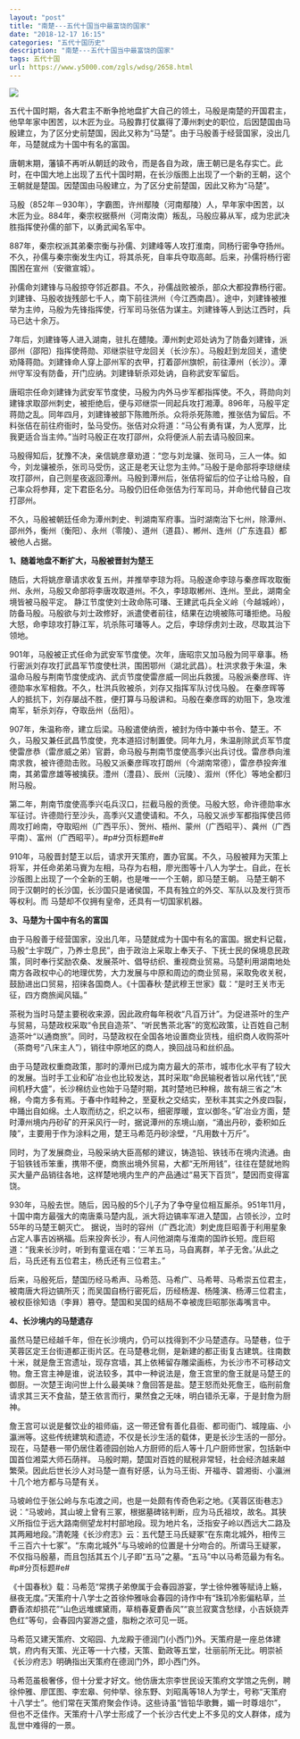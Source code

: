 ```yaml
---
layout: "post"
title: "南楚---五代十国当中最富饶的国家"
date: "2018-12-17 16:15"
categories: "五代十国历史"
description: "南楚---五代十国当中最富饶的国家"
tags: 五代十国
url: https://www.y5000.com/zgls/wdsg/2658.html
---
```






![](https://img.y5000.com/uploads/allimg/160514/4-160514234205261.jpg)

五代十国时期，各大君主不断争抢地盘扩大自己的领土，马殷是南楚的开国君主，他早年家中困苦，以木匠为业。马殷靠打仗赢得了潭州刺史的职位，后因楚国由马殷建立，为了区分史前楚国，因此又称为“马楚”。由于马殷善于经营国家，没出几年，马楚就成为十国中有名的富国。

唐朝末期，藩镇不再听从朝廷的政令，而是各自为政，唐王朝已是名存实亡。此时，在中国大地上出现了五代十国时期，在长沙版图上出现了一个新的王朝，这个王朝就是楚国。因楚国由马殷建立，为了区分史前楚国，因此又称为“马楚”。

马殷（852年－930年），字霸图，许州鄢陵（河南鄢陵）人，早年家中困苦，以木匠为业。884年，秦宗权据蔡州（河南汝南）叛乱，马殷应募从军，成为忠武决胜指挥使孙儒的部下，以勇武闻名军中。

887年，秦宗权派其弟秦宗衡与孙儒、刘建峰等人攻打淮南，同杨行密争夺扬州。不久，孙儒与秦宗衡发生内讧，将其杀死，自率兵夺取高邮。后来，孙儒将杨行密围困在宣州（安徽宣城）。

孙儒命刘建锋与马殷掠夺邻近郡县。不久，孙儒战败被杀，部众大都投靠杨行密。刘建锋、马殷收拢残部七千人，南下前往洪州（今江西南昌）。途中，刘建锋被推举为主帅，马殷为先锋指挥使，行军司马张佶为谋主。刘建锋等人到达江西时，兵马已达十余万。

7年后，刘建锋等人进入湖南，驻扎在醴陵。潭州刺史邓处讷为了防备刘建锋，派邵州（邵阳）指挥使蒋勋、邓继崇驻守龙回关（长沙东）。马殷赶到龙回关，遣使劝降蒋勋。刘建锋命人穿上邵州军的衣甲，打着邵州旗帜，前往潭州（长沙）。潭州守军没有防备，开门应纳。刘建锋斩杀邓处讷，自称武安军留后。

唐昭宗任命刘建锋为武安军节度使，马殷为内外马步军都指挥使。不久，蒋勋向刘建锋求取邵州刺史，被拒绝后，便与邓继崇一同起兵攻打湘潭。896年，马殷平定蒋勋之乱。同年四月，刘建锋被部下陈赡所杀。众将杀死陈赡，推张佶为留后。不料张佶在前往府衙时，坠马受伤。张佶对众将道：“马公有勇有谋，为人宽厚，比我更适合当主帅。”当时马殷正在攻打邵州，众将便派人前去请马殷回来。

马殷得知后，犹豫不决，亲信姚彦章劝道：“您与刘龙骧、张司马，三人一体。如今，刘龙骧被杀，张司马受伤，这正是老天让您为主帅。”马殷于是命部将李琼继续攻打邵州，自己则星夜返回潭州。马殷到潭州后，张佶将留后的位子让给马殷，自己率众将参拜，定下君臣名分。马殷仍旧任命张佶为行军司马，并命他代替自己攻打邵州。

不久，马殷被朝廷任命为潭州刺史、判湖南军府事。当时湖南治下七州，除潭州、邵州外，衡州（衡阳）、永州（零陵）、道州（道县）、郴州、连州（广东连县）都被他人占据。

**1、随着地盘不断扩大，马殷被晋封为楚王**

随后，大将姚彦章请求收复五州，并推举李琼为将。马殷遂命李琼与秦彦晖攻取衡州、永州，马殷又命部将李唐攻取道州。不久，李琼取郴州、连州。至此，湖南全境皆被马殷平定。
静江节度使刘士政命陈可璠、王建武屯兵全义岭（今越城岭），防备马殷。马殷欲与刘士政修好，派遣使者前往，结果在边境被陈可璠拒绝。马殷大怒，命李琼攻打静江军，坑杀陈可璠等人。之后，李琼俘虏刘士政，尽取其治下领地。

901年，马殷被正式任命为武安军节度使。次年，唐昭宗又加马殷为同平章事。杨行密派刘存攻打武昌军节度使杜洪，围困鄂州（湖北武昌）。杜洪求救于朱温，朱温命马殷与荆南节度使成汭、武贞节度使雷彦威一同出兵救援。马殷派秦彦晖、许德勋率水军相救。不久，杜洪兵败被杀，刘存又指挥军队讨伐马殷。
在秦彦晖等人的抵抗下，刘存屡战不胜，便打算与马殷讲和。马殷在秦彦晖的劝阻下，急攻淮南军，斩杀刘存，夺取岳州（岳阳）。

907年，朱温称帝，建立后梁。马殷遣使纳贡，被封为侍中兼中书令、楚王。不久，马殷又兼任武昌节度使，充本道招讨制置使。同年九月，朱温削除武贞军节度使雷彦恭（雷彦威之弟）官爵，命马殷与荆南节度使高季兴出兵讨伐。雷彦恭向淮南求救，被许德勋击败。马殷又派秦彦晖攻打朗州（今湖南常德），雷彦恭投奔淮南，其弟雷彦雄等被擒获。澧州（澧县）、辰州（沅陵）、溆州（怀化）等地全都归附马殷。

第二年，荆南节度使高季兴屯兵汉口，拦截马殷的贡使。马殷大怒，命许德勋率水军征讨。许德勋行至沙头，高季兴又遣使请和。不久，马殷又派步军都指挥使吕师周攻打岭南，夺取昭州（广西平乐）、贺州、梧州、蒙州（广西昭平）、龚州（广西平南）、富州（广西昭平）。#p#分页标题#e#

910年，马殷晋封楚王以后，请求开天策府，置办官属。不久，马殷被拜为天策上将军，并任命弟弟马賨为左相，马存为右相，廖光图等十八人为学士。自此，在长沙版图上出现了一个全新的王朝，也是唯一一个王朝，即马楚王朝。
马楚王朝不同于汉朝时的长沙国，长沙国只是诸侯国，不具有独立的外交、军队以及发行货币等权利。而 马楚却不仅拥有皇帝，还具有一切国家机器。

**3、马楚为十国中有名的富国**

由于马殷善于经营国家，没出几年，马楚就成为十国中有名的富国。据史料记载，马殷“土宇既广，乃养士息民”，由于政治上采取上奉天子、下抚士民的保境息民政策，同时奉行奖励农桑、发展茶叶、倡导纺织、重视商业贸易。马楚利用湖南地处南方各政权中心的地理优势，大力发展与中原和周边的商业贸易，采取免收关税，鼓励进出口贸易，招徕各国商人。《十国春秋·楚武穆王世家》载：“是时王关市无征，四方商旅闻风辐。”

茶税为当时马楚主要税收来源，因此政府每年税收“凡百万计”。为促进茶叶的生产与贸易，马楚政权采取“令民自造茶”、“听民售茶北客”的宽松政策，让百姓自己制造茶叶“以通商旅”。同时，马楚政权在全国各地设置商业货栈，组织商人收购茶叶（茶商号“八床主人”），销往中原地区的商人，换回战马和丝织品。

由于马楚政权重商政策，那时的潭州已成为南方最大的茶市，城市化水平有了较大的发展。当时手工业和矿冶业也比较发达，其时采取“命民输税者皆以帛代钱”,“民间机杼大盛”，长沙棉纺业也始于马楚时期，其时楚地已种棉，故有胡三省之“木棉，今南方多有焉。于春中作畦种之，至夏秋之交结实，至秋丰其实之外皮四裂，中踊出自如绵。土人取而纺之，织之以布，细密厚暖，宜以御冬。”矿冶业方面，楚时潭州境内丹砂矿的开采风行一时，据说潭州的东境山崩，“涌出丹砂，委积如丘陵”，主要用于作为涂料之用，楚王马希范丹砂涂壁，“凡用数十万斤”。

同时，为了发展商业，马殷采纳大臣高郁的建议，铸造铅、铁钱币在境内流通。由于铅铁钱币笨重，携带不便，商旅出境外贸易，大都“无所用钱”，往往在楚就地购买大量产品销往各地，这样楚地境内生产的产品通过“易天下百货”，楚因而变得富饶。

930年，马殷去世。随后，因马殷的5个儿子为了争夺皇位相互厮杀。951年11月，十国中南方最强大的南唐乘马楚内乱，派大将边镐率军进入楚国，占领长沙，立时55年的马楚王朝灭亡。
据说，当时的容州（广西北流）刺史庞巨昭善于利用星象占定人事吉凶祸福。后来投奔长沙，有人问他湖南与淮南的国祚长短。庞巨昭道：“我来长沙时，听到有童谣在唱：‘三羊五马，马自离群，羊子无舍。’从此之后，马氏还有五位君主，杨氏还有三位君主。”

后来，马殷死后，楚国历经马希声、马希范、马希广、马希萼、马希崇五位君主，被南唐大将边镐所灭；而吴国自杨行密死后，历经杨渥、杨隆演、杨溥三位君主，被权臣徐知诰（李昪）篡夺。楚国和吴国的结局不幸被庞巨昭那张毒嘴言中。

**4、长沙境内的马楚遗存**

虽然马楚已经越千年，但在长沙境内，仍可以找得到不少马楚遗存。马楚巷，位于芙蓉区定王台街道都正街片区。在马楚巷北侧，是新建的都正街复古建筑。往南数十米，就是詹王宫遗址，现存宫墙，其上依稀留存雕梁画栋，为长沙市不可移动文物。詹王宫主神是谁，说法较多，其中一种说法是，詹王宫里的詹王就是马楚王的御厨。一次楚王询问世上什么最美味？詹回答是盐。楚王怒而处死詹王，临刑前詹请求其三天不食盐，楚王依言而行，果然食之无味，明白错杀无辜，于是封詹为厨神。

詹王宫可以说是餐饮业的祖师庙，这一带还曾有善化县衙、都司衙门、城隍庙、小瀛洲等。这些传统建筑和遗迹，不仅是长沙生活的载体，更是长沙生活的一部分。现在，马楚巷一带仍居住着德园创始人方厨师的后人等十几户厨师世家，包括新中国首位湘菜大师石荫祥。
马殷时期，楚国对百姓的赋税非常轻，社会经济越来越繁荣。因此后世长沙人对马楚一直有好感，认为马王街、开福寺、碧湘街、小瀛洲十几个地方都与马楚有关。

马坡岭位于张公岭与东屯渡之间，也是一处颇有传奇色彩之地。《芙蓉区街巷志》说：“马坡岭，其山坡上曾有三冢，根据墓碑铭判断，应为马氏祖坟，故名。其狭义所指位于远大路南侧望龙村村部地段。现为地片名，泛指安子岭以西远大二路及其两厢地段。”清乾隆《长沙府志》云：五代楚王马氏疑冢“在东南北城外，相传三千三百六十七冢”。“东南北城外”与马坡岭的位置是十分吻合的。所谓马王疑冢，不仅指马殷墓，而且包括其五个儿子即“五马”之墓。“五马”中以马希范最为有名。#p#分页标题#e#

《十国春秋》载：马希范“常携子弟僚属于会春园游宴，学士徐仲雅等赋诗上觞，昼夜无度。”天策府十八学士之首徐仲雅咏会春园的诗作中有“珠玑冷影偏粘草，兰麝香浓却损花”“山色远堆螺黛雨，草梢春夏麝香风”“哀兰寂寞含愁绿，小吉妖娆弄色红”等句，会春园内宴游之盛，脂粉之浓可见一斑。

马希范又建天策府、文昭园、九龙殿于德润门(小西门)外。天策府是一座总体建筑，府内有天策、光正等一十六楼，天策、勤政等五堂，壮丽前所无比。明崇祯《长沙府志》明确指出天策府在德润门外，即小西门外。

马希范虽极奢侈，但十分爱才好文。他仿唐太宗李世民设天策府文学馆之先例，聘徐仲雅、廖匡图、李宏皋、何仲举、徐东野、刘昭禹等18人为学士，号称“天策府十八学士”。他们常在天策府聚会作诗。这些诗虽“皆铅华歌舞，媚一时尊俎尔”，但也不乏佳作。天策府十八学士形成了一个长沙古代史上不多见的文人群体，成为乱世中难得的一景。
